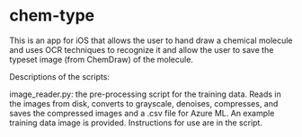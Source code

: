 # chem-type

This is an app for iOS that allows the user to hand draw a chemical molecule and uses OCR techniques to recognize it and allow the user to save the typeset image (from ChemDraw) of the molecule. 

Descriptions of the scripts:

image_reader.py: the pre-processing script for the training data. Reads in the images from disk, converts to grayscale, denoises, compresses, and saves the compressed images and a .csv file for Azure ML. An example training data image is provided. Instructions for use are in the script.

